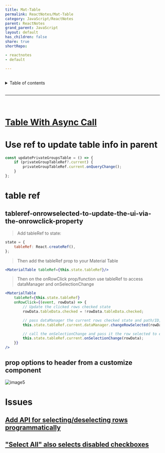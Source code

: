 ```yaml
---
title: Mat-Table
permalink: ReactNotes/Mat-Table
category: JavaScript/ReactNotes
parent: ReactNotes
grand_parent: JavaScript
layout: default
has_children: false
share: true
shortRepo:

- reactnotes
- default

---
```


<br/>

<details markdown="block">                      
<summary>                      
Table of contents                      
</summary>                      
{: .text-delta }                      
1. TOC                      
{:toc}                      
</details>

<br/>

---

<br/>

# [Table With Async Call](https://github.com/14paxton/TableWithAsyncCall/tree/main)

# Use ref to update table info in parent

```jsx
const updatePrivateGroupsTable = () => {
    if (privateGroupTableRef?.current) {
        privateGroupTableRef.current.onQueryChange();
    }
};
```

# table ref

## tableref-onrowselected-to-update-the-ui-via-the-onrowclick-property

> Add tableRef to state:

```jsx
state = {
    tableRef: React.createRef(),
};
```

> Then add the tableRef prop to your Material Table

```jsx
<MaterialTable tableRef={this.state.tableRef}/>
```

> Then on the onRowClick prop/function use tableRef to access dataManager and onSelectionChange

```jsx
<MaterialTable
    tableRef={this.state.tableRef}
    onRowClick={(event, rowData) => {
        // Update the clicked rows checked state
        rowData.tableData.checked = !rowData.tableData.checked;

        // pass dataManager the current rows checked state and path/ID, the path/ID needs to be an array, ex: [1]
        this.state.tableRef.current.dataManager.changeRowSelected(rowData.tableData.checked, [rowData.tableData.id],);

        // call the onSelectionChange and pass it the row selected to ensure it updates your selection properly for any custom onSelectionChange functions.
        this.state.tableRef.current.onSelectionChange(rowData);
    }}
/>
```

## prop options to header from a customize component

![image5](https://user-images.githubusercontent.com/26972590/188926053-d48bcf30-3a9a-4d64-8a73-24c569724eeb.png)

# Issues

## [Add API for selecting/deselecting rows programmatically](https://github.com/mbrn/material-table/issues/515)

## ["Select All" also selects disabled checkboxes](https://github.com/mbrn/material-table/issues/686)